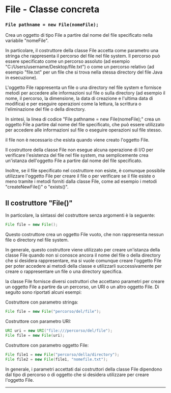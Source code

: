 # File - Classe concreta

### `File pathname = new File(nomeFile);`
Crea un oggetto di tipo File a partire dal nome del file specificato nella variabile "nomeFile".

In particolare, il costruttore della classe File accetta come parametro una stringa che rappresenta il percorso del file nel file system. Il percorso può essere specificato come un percorso assoluto (ad esempio "C:/Users/username/Desktop/file.txt") o come un percorso relativo (ad esempio "file.txt" per un file che si trova nella stessa directory del file Java in esecuzione).

L'oggetto File rappresenta un file o una directory nel file system e fornisce metodi per accedere alle informazioni sul file o sulla directory (ad esempio il nome, il percorso, la dimensione, la data di creazione e l'ultima data di modifica) e per eseguire operazioni come la lettura, la scrittura o l'eliminazione del file o della directory.

In sintesi, la linea di codice "File pathname = new File(nomeFile);" crea un oggetto File a partire dal nome del file specificato, che può essere utilizzato per accedere alle informazioni sul file o eseguire operazioni sul file stesso.

il file non è necessario che esista quando viene creato l'oggetto File.

Il costruttore della classe File non esegue alcuna operazione di I/O per verificare l'esistenza del file nel file system, ma semplicemente crea un'istanza dell'oggetto File a partire dal nome del file specificato.

Inoltre, se il file specificato nel costruttore non esiste, è comunque possibile utilizzare l'oggetto File per creare il file o per verificare se il file esiste o meno tramite i metodi forniti dalla classe File, come ad esempio i metodi "createNewFile()" o "exists()".

## Il costruttore "File()"

In particolare, la sintassi del costruttore senza argomenti è la seguente:

```java
File file = new File();
```

Questo costruttore crea un oggetto File vuoto, che non rappresenta nessun file o directory nel file system.

In generale, questo costruttore viene utilizzato per creare un'istanza della classe File quando non si conosce ancora il nome del file o della directory che si desidera rappresentare, ma si vuole comunque creare l'oggetto File per poter accedere ai metodi della classe e utilizzarli successivamente per creare o rappresentare un file o una directory specifica.

la classe File fornisce diversi costruttori che accettano parametri per creare un oggetto File a partire da un percorso, un URI o un altro oggetto File. Di seguito sono riportati alcuni esempi:

Costruttore con parametro stringa:
```java
File file = new File("percorso/del/file");
```

Costruttore con parametro URI:
```java
URI uri = new URI("file:///percorso/del/file");
File file = new File(uri);
```

Costruttore con parametro oggetto File:
```java
File file1 = new File("percorso/della/directory");
File file2 = new File(file1, "nomefile.txt");
```

In generale, i parametri accettati dai costruttori della classe File dipendono dal tipo di percorso o di oggetto che si desidera utilizzare per creare l'oggetto File.

---
